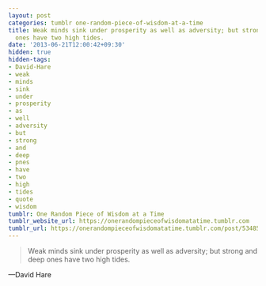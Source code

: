 ```yaml
---
layout: post
categories: tumblr one-random-piece-of-wisdom-at-a-time
title: Weak minds sink under prosperity as well as adversity; but strong and deep
  ones have two high tides.
date: '2013-06-21T12:00:42+09:30'
hidden: true
hidden-tags:
- David-Hare
- weak
- minds
- sink
- under
- prosperity
- as
- well
- adversity
- but
- strong
- and
- deep
- pnes
- have
- two
- high
- tides
- quote
- wisdom
tumblr: One Random Piece of Wisdom at a Time
tumblr_website_url: https://onerandompieceofwisdomatatime.tumblr.com
tumblr_url: https://onerandompieceofwisdomatatime.tumblr.com/post/53485529504/weak-minds-sink-under-prosperity-as-well-as
---
```

> Weak minds sink under prosperity as well as adversity; but strong and deep ones have two high tides.

—David Hare
